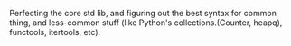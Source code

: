 



Perfecting the core std lib, and figuring out the best syntax for common thing, and less-common stuff (like Python's collections.(Counter, heapq), functools, itertools, etc).







